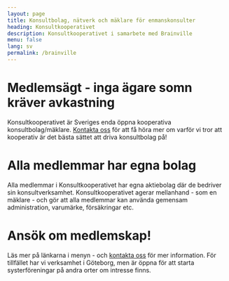 ```yaml
---
layout: page
title: Konsultbolag, nätverk och mäklare för enmanskonsulter
heading: Konsultkooperativet
description: Konsultkooperativet i samarbete med Brainville
menu: false
lang: sv
permalink: /brainville
---
```

# Medlemsägt - inga ägare somn kräver avkastning
Konsultkooperativet är Sveriges enda öppna kooperativa konsultbolag/mäklare. [Kontakta oss](mailto:konsult@konsult.coop) för att få höra mer om varför vi tror att kooperativ är det bästa sättet att driva konsultbolag på!

# Alla medlemmar har egna bolag
Alla medlemmar i Konsultkooperativet har egna aktiebolag där de bedriver sin konsultverksamhet. Konsultkooperativet agerar mellanhand - som en mäklare - och gör att alla medlemmar kan använda gemensam administration, varumärke, försäkringar etc.

# Ansök om medlemskap!
Läs mer på länkarna i menyn - och [kontakta oss](mailto:konsult@konsult.coop) för mer information. För tillfället har vi verksamhet i Göteborg, men är öppna för att starta systerföreningar på andra orter om intresse finns.
